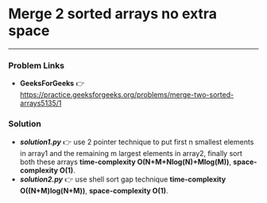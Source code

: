 # Merge 2 sorted arrays no extra space

---

### Problem Links
- **__GeeksForGeeks__** :point_right: https://practice.geeksforgeeks.org/problems/merge-two-sorted-arrays5135/1

### Solution
- **_solution1.py_** :point_right: use 2 pointer technique to put first n smallest elements in array1 and the remaining m largest elements in array2, finally sort both these arrays **time-complexity O(N+M+Nlog(N)+Mlog(M))**, **space-complexity O(1)**.
- **_solution2.py_** :point_right: use shell sort gap technique **time-complexity O((N+M)log(N+M))**, **space-complexity O(1)**.
